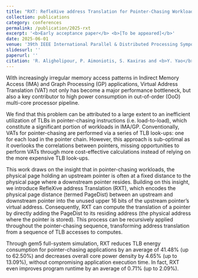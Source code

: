 ```yaml
---
title: "RXT: RefleXive address Translation for Pointer-Chasing Workloads"
collection: publications
category: conferences
permalink: /publication/2025-rxt
excerpt: '<b>Early acceptance paper</b> <b>[To be appeared]</b>'
date: 2025-06-01
venue: '39th IEEE International Parallel & Distributed Processing Symposium (IPDPS)'
slidesurl: ''
paperurl: ''
citation: 'R. Aligholipour, P. Aimoniotis, S. Kaxiras and <b>Y. Yao</b>, "RXT: RefleXive address Translation for Pointer-Chasing Workloads," 39th IEEE International Parallel & Distributed Processing Symposium (IPDPS), Milan, Italy, 2025.'
---
```


With increasingly irregular memory access patterns in Indirect Memory Access (IMA) and Graph Processing (GP) applications, Virtual Address Translation (VAT) not only has become a major performance bottleneck, but also a key contributor to high power consumption in out-of-order (OoO) multi-core processor pipeline.

We find that this problem can be attributed to a large extent to an inefficient utilization of TLBs in pointer-chasing instructions (i.e. load-to-load), which constitute a significant
portion of workloads in IMA/GP. Conventionally, VATs for pointer-chasing are performed via a series of TLB look-ups: one for each load in the pointer chain. However, this approach is
sub-optimal as it overlooks the correlations between pointers, missing opportunities to perform VATs through more cost-effective calculations instead of relying on the more expensive TLB look-ups.

This work draws on the insight that in pointer-chasing workloads, the physical page holding an upstream pointer is often at a fixed distance to the physical page where a downstream pointer resides. Building on this insight, we introduce RefleXive address Translation (RXT), which encodes the physical page distance (termed PageDist) between an upstream and downstream
pointer into the unused upper 16 bits of the upstream pointer’s virtual address. Consequently, RXT can compute the translation of a pointer by directly adding the PageDist to its residing address (the physical address where the pointer is stored). This process can be recursively applied throughout the pointer-chasing sequence, transforming address translation from a sequence of TLB accesses to computes.

Through gem5 full-system simulation, RXT reduces TLB energy consumption for pointer-chasing applications by an average of 41.48% (up to 62.50%) and decreases overall core power density by 4.65% (up to 13.09%), without compromising application execution time. In fact, RXT even improves program runtime by an average of 0.71% (up to 2.09%).
